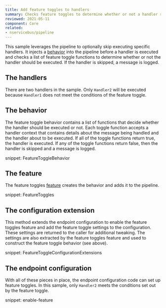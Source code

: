 ```yaml
---
title: Add feature toggles to handlers
summary: Checks feature toggles to determine whether or not a handler should be executed for a given message.
reviewed: 2021-05-11
component: Core
related:
- nservicebus/pipeline
---
```


This sample leverages the pipeline to optionally skip executing specific handlers. It injects a [behavior](/nservicebus/pipeline/manipulate-with-behaviors.md) into the pipeline before a handler is executed and checks a list of feature toggle functions to determine whether or not the handler should be executed. If the handler is skipped, a message is logged.


## The handlers

There are two handlers in the sample. Only `Handler2` will be executed because `Handler1` does not meet the conditions of the feature toggle.


## The behavior

The feature toggle behavior contains a list of functions that decide whether the handler should be executed or not. Each toggle function accepts a handler context that contains details about the message being handled and the handler about to be executed. If all of the toggle functions return true, the handler is executed. If any of the toggle functions return false, then the handler is skipped and a message is logged.

snippet: FeatureToggleBehavior


## The feature

The feature toggles [feature](/nservicebus/pipeline/features.md) creates the behavior and adds it to the pipeline. 

snippet: FeatureToggles


## The configuration extension

This method extends the endpoint configuration to enable the feature toggles feature and add the feature toggle settings to the configuration. These settings are returned to the caller for additional tweaking. The settings are also extracted by the feature toggles feature and used to construct the feature toggle behavior (see above). 

snippet: FeatureToggleConfigurationExtensions


## The endpoint configuration

With all of these pieces in place, the endpoint configuration code can set up feature toggles. In this sample, only `Handler2` meets the conditions set out by the feature toggle.

snippet: enable-feature
